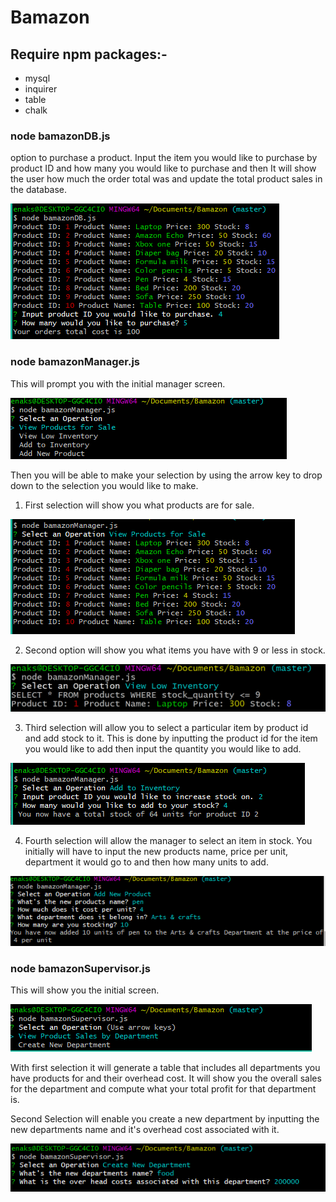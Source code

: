 # Bamazon
## Require npm packages:-
* mysql
* inquirer
* table
* chalk

### node bamazonDB.js
option to purchase a product. Input the item you would like to purchase by product ID and how many you would like to purchase and then It will show the user how much the order total was and update the total product sales in the database. 

 ![bamazondb](/images/bamazondb.PNG)

### node bamazonManager.js
This will prompt you with the initial manager screen.

 ![operation screen](/images/operationScreen.PNG)

Then you will be able to make your selection by using the arrow key to drop down to the selection you would like to make.
1. First selection will show you what products are for sale.

 ![product list for sale](/images/productlistForSale.PNG)

2. Second option will show you what items you have with 9 or less in stock.
   
  ![Low Inventory](/images/lowInventory.PNG)

3. Third selection will allow you to select a particular item by product id and add stock to it. This is done by inputting the product id for the item you would like to add then input the quantity you would like to add.
   
 ![add inventory](/images/addInventory.PNG)

4. Fourth selection will allow the manager to select an item in stock. You initially will have to input the new products name, price per unit, department it would go to and then how many units to add.

 ![add product](/images/addProduct.PNG)

### node bamazonSupervisor.js
This will show you the initial screen.

![operation department](/images/opDepartment.PNG)

With first selection it will generate a table that includes all departments you have products for and their overhead cost. It will show you the overall sales for the department and compute what your total profit for that department is.


Second Selection will enable you create a new department by inputting the new departments name and it's overhead cost associated with it.

 ![create new department](/images/createNewDepartment.PNG)








